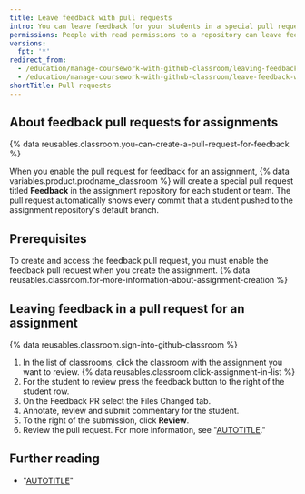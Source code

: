 ```yaml
---
title: Leave feedback with pull requests
intro: You can leave feedback for your students in a special pull request within the repository for each assignment.
permissions: People with read permissions to a repository can leave feedback in a pull request for the repository.
versions:
  fpt: '*'
redirect_from:
  - /education/manage-coursework-with-github-classroom/leaving-feedback-in-github
  - /education/manage-coursework-with-github-classroom/leave-feedback-with-pull-requests
shortTitle: Pull requests
---
```

## About feedback pull requests for assignments

{% data reusables.classroom.you-can-create-a-pull-request-for-feedback %}

When you enable the pull request for feedback for an assignment, {% data variables.product.prodname_classroom %} will create a special pull request titled **Feedback** in the assignment repository for each student or team. The pull request automatically shows every commit that a student pushed to the assignment repository's default branch.

## Prerequisites

To create and access the feedback pull request, you must enable the feedback pull request when you create the assignment. {% data reusables.classroom.for-more-information-about-assignment-creation %}

## Leaving feedback in a pull request for an assignment

{% data reusables.classroom.sign-into-github-classroom %}
1. In the list of classrooms, click the classroom with the assignment you want to review.
{% data reusables.classroom.click-assignment-in-list %}
1. For the student to review press the feedback button to the right of the student row.
1. On the Feedback PR select the Files Changed tab.
2. Annotate, review and submit commentary for the student.
1. To the right of the submission, click **Review**.
1. Review the pull request. For more information, see "[AUTOTITLE](/pull-requests/collaborating-with-pull-requests/reviewing-changes-in-pull-requests/commenting-on-a-pull-request)."

## Further reading

- "[AUTOTITLE](/education/manage-coursework-with-github-classroom/integrate-github-classroom-with-an-ide)"
